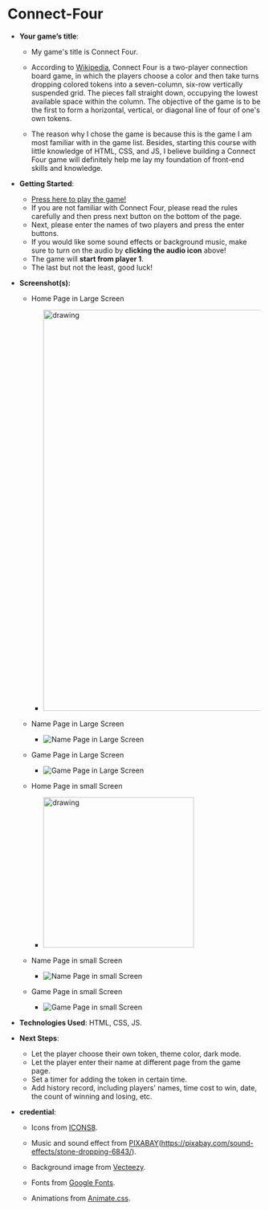 # Connect-Four

- **Your game’s title**: 

  - My game's title is Connect Four. 

  - According to [Wikipedia](https://en.wikipedia.org/wiki/Connect_Four), Connect Four is a two-player connection board game, in which the players choose a color and then take turns dropping colored tokens into a seven-column, six-row vertically suspended grid. The pieces fall straight down, occupying the lowest available space within the column. The objective of the game is to be the first to form a horizontal, vertical, or diagonal line of four of one's own tokens.

  - The reason why I chose the game is because this is the game I am most familiar with in the game list. Besides, starting this course with little knowledge of HTML, CSS, and JS, I believe building a Connect Four game will definitely help me lay my foundation of front-end skills and knowledge.  

- **Getting Started**: 

  - [Press here to play the game!](https://anchi-chen-connect-four.netlify.app/)
  - If you are not familiar with Connect Four, please read the rules carefully and then press next button on the bottom of the page.
  - Next, please enter the names of two players and press the enter buttons.
  - If you would like some sound effects or background music, make sure to turn on the audio by **clicking the audio icon** above!
  - The game will **start from player 1**.
  - The last but not the least, good luck!

- **Screenshot(s):** 
  - Home Page in Large Screen<br/>
    <!-- - ![Home Page in Large Screen](./assets/home_page_screenshot.png) -->
    - <img src="./assets/home_page_screenshot.png" alt="drawing" width="800"/>

  - Name Page in Large Screen
    - ![Name Page in Large Screen](./assets/name_page_screenshot.png)

  - Game Page in Large Screen
    - ![Game Page in Large Screen](./assets/game_page_screenshot.png)

  - Home Page in small Screen
    <!-- - ![Home Page in small Screen](./assets/home_page_small_screenshot.png) -->
    - <img src="./assets/home_page_small_screenshot.png" alt="drawing" width="300"/>
  - Name Page in small Screen
    - ![Name Page in small Screen](./assets/name_page_small_screenshot.png)

  - Game Page in small Screen
    - ![Game Page in small Screen](./assets/game_page_small_screenshot.png)


- **Technologies Used**: HTML, CSS, JS.

- **Next Steps**: 

  - Let the player choose their own token, theme color, dark mode.
  - Let the player enter their name at different page from the game page.
  - Set a timer for adding the token in certain time.
  - Add history record, including players' names, time cost to win, date, the count of winning and losing, etc.

- **credential**:

  - Icons from [ICONS8](https://icons8.com/).

  - Music and sound effect from [PIXABAY](https://pixabay.com/)(https://pixabay.com/sound-effects/stone-dropping-6843/).

  - Background image from [Vecteezy](https://www.vecteezy.com/).

  - Fonts from [Google Fonts](https://fonts.google.com/).

  - Animations from [Animate.css](https://animate.style/).
